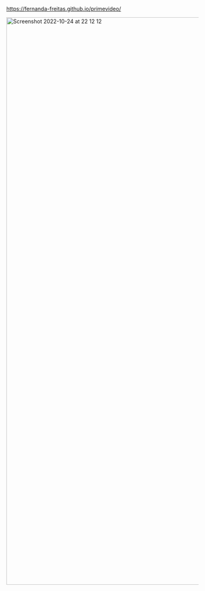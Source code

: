 https://fernanda-freitas.github.io/primevideo/

<img width="1490" alt="Screenshot 2022-10-24 at 22 12 12" src="https://user-images.githubusercontent.com/33285862/197630369-d920bb2b-c0c3-45dc-9961-62955618aa0f.png">
